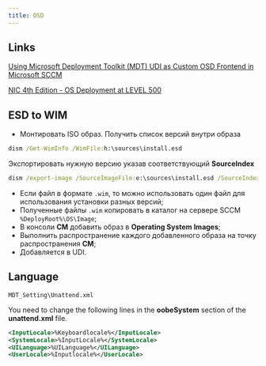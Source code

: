 ```yaml
---
title: OSD
---
```


## Links

[Using Microsoft Deployment Toolkit (MDT) UDI as Custom OSD Frontend in Microsoft SCCM](https://www.youtube.com/watch?v=UREhjeKM-TM)

[NIC 4th Edition - OS Deployment at LEVEL 500](https://www.youtube.com/watch?v=u7dA1uZrrVo\&list=PLVYxL4mCN8gIUIgqg6wiWwpsCbRvpdxch)

## ESD to WIM

- Монтировать ISO образ. Получить список версий внутри образа

```bat
dism /Get-WimInfo /WimFile:h:\sources\install.esd
```

Экспортировать нужную версию указав соответствующий **SourceIndex**

```bat
dism /export-image /SourceImageFile:e:\sources\install.esd /SourceIndex:1 /DestinationImageFile:C:\Temp\Windows10_21H2_OEM_EN_x64.wim /Compress:max /CheckIntegrity
```

- Если файл в формате `.wim`, то можно использовать один файл для использования установки разных версий;
- Полученные файлы `.wim` копировать в каталог на сервере SCCM `%DeployRoot%\OS\Image`;
- В консоли **CM** добавить образ в **Operating System Images**;
- Выполнить распространение каждого добавленного образа на точку распространения **CM**;
- Добавляется в UDI.

## Language

`MDT_Setting\Unattend.xml`

You need to change the following lines in the **oobeSystem** section of the **unattend.xml** file.

```xml title="Unattend.xml"
<InputLocale>%Keyboardlocale%</InputLocale>
<SystemLocale>%InputLocale%</SystemLocale>
<UILanguage>%UILanguage%</UILanguage>
<UserLocale>%Inputlocale%</UserLocale>
```
